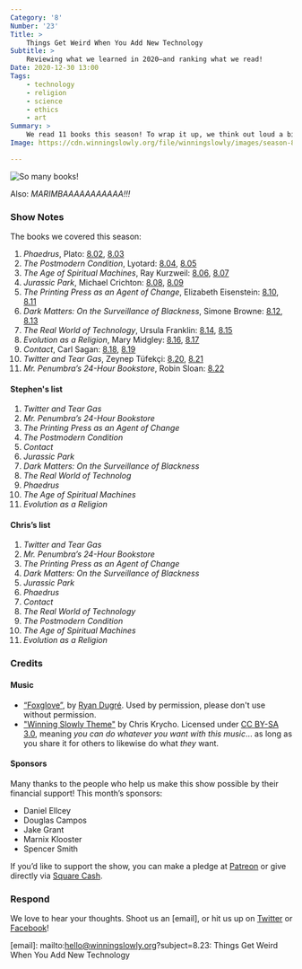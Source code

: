 ```yaml
---
Category: '8'
Number: '23'
Title: >
    Things Get Weird When You Add New Technology
Subtitle: >
    Reviewing what we learned in 2020—and ranking what we read!
Date: 2020-12-30 13:00
Tags:
    - technology
    - religion
    - science
    - ethics
    - art
Summary: >
    We read 11 books this season! To wrap it up, we think out loud a bit about the intersecting interests of creators, users, and governments—and about how our existing epistemologies shape how we respond. Also: MARIMBA.
Image: https://cdn.winningslowly.org/file/winningslowly/images/season-8-covers.jpg

---
```


![So many books!](https://cdn.winningslowly.org/file/winningslowly/images/season-8-covers.jpg)

Also: *MARIMBAAAAAAAAAAA!!!*

### Show Notes

The books we covered this season:

1. <cite>Phaedrus</cite>, Plato: [8.02], [8.03]
2. <cite>The Postmodern Condition</cite>, Lyotard: [8.04], [8.05]
3. <cite>The Age of Spiritual Machines</cite>, Ray Kurzweil: [8.06], [8.07]
4. <cite>Jurassic Park</cite>, Michael Crichton: [8.08], [8.09]
5. <cite>The Printing Press as an Agent of Change</cite>, Elizabeth Eisenstein: [8.10], [8.11]
6. <cite>Dark Matters: On the Surveillance of Blackness</cite>, Simone Browne: [8.12], [8.13]
7. <cite>The Real World of Technology</cite>, Ursula Franklin: [8.14], [8.15]
8. <cite>Evolution as a Religion</cite>, Mary Midgley: [8.16], [8.17]
9. <cite>Contact</cite>, Carl Sagan: [8.18], [8.19]
10. <cite>Twitter and Tear Gas</cite>, Zeynep Tüfekçi: [8.20], [8.21]
11. <cite>Mr. Penumbra’s 24-Hour Bookstore</cite>, Robin Sloan: [8.22]

#### Stephen's list

1. <cite>Twitter and Tear Gas</cite>
2. <cite>Mr. Penumbra’s 24-Hour Bookstore</cite>
3. <cite>The Printing Press as an Agent of Change</cite>
4. <cite>The Postmodern Condition</cite>
5. <cite>Contact</cite>
6. <cite>Jurassic Park</cite>
7. <cite>Dark Matters: On the Surveillance of Blackness</cite>
8. <cite>The Real World of Technolog</cite>
9. <cite>Phaedrus</cite>
10. <cite>The Age of Spiritual Machines</cite>
11. <cite>Evolution as a Religion</cite>

#### Chris’s list

1. <cite>Twitter and Tear Gas</cite>
2. <cite>Mr. Penumbra’s 24-Hour Bookstore</cite>
3. <cite>The Printing Press as an Agent of Change</cite>
4. <cite>Dark Matters: On the Surveillance of Blackness</cite>
5. <cite>Jurassic Park</cite>
6. <cite>Phaedrus</cite>
7. <cite>Contact</cite>
8. <cite>The Real World of Technology</cite>
9. <cite>The Postmodern Condition</cite>
10. <cite>The Age of Spiritual Machines</cite>
11. <cite>Evolution as a Religion</cite>

[8.02]: https://winningslowly.org/8.02/
[8.03]: https://winningslowly.org/8.03/
[8.04]: https://winningslowly.org/8.04/
[8.05]: https://winningslowly.org/8.05/
[8.06]: https://winningslowly.org/8.06/
[8.07]: https://winningslowly.org/8.07/
[8.08]: https://winningslowly.org/8.08/
[8.09]: https://winningslowly.org/8.09/
[8.10]: https://winningslowly.org/8.10/
[8.11]: https://winningslowly.org/8.11/
[8.12]: https://winningslowly.org/8.12/
[8.13]: https://winningslowly.org/8.13/
[8.14]: https://winningslowly.org/8.14/
[8.15]: https://winningslowly.org/8.15/
[8.16]: https://winningslowly.org/8.16/
[8.17]: https://winningslowly.org/8.17/
[8.18]: https://winningslowly.org/8.18/
[8.19]: https://winningslowly.org/8.19/
[8.20]: https://winningslowly.org/8.20/
[8.21]: https://winningslowly.org/8.21/
[8.22]: https://winningslowly.org/8.22/

### Credits

#### Music

- [“Foxglove”](https://ryandugre.bandcamp.com/track/foxglove), by [Ryan Dugré](https://ryandugre.com/). Used by permission, please don't use without permission.
- ["Winning Slowly Theme"](https://soundcloud.com/chriskrycho/winning-slowly) by Chris Krycho. Licensed under [CC BY-SA 3.0](https://creativecommons.org/licenses/by-sa/3.0/), meaning *you can do whatever you want with this music*… as long as you share it for others to likewise do what *they* want.

#### Sponsors

Many thanks to the people who help us make this show possible by their financial support! This month’s sponsors:

- Daniel Ellcey
- Douglas Campos
- Jake Grant
- Marnix Klooster
- Spencer Smith

If you’d like to support the show, you can make a pledge at <a href='https://www.patreon.com/winningslowly' rel='payment'>Patreon</a> or give directly via [Square Cash](https://cash.me/$winningslowly).

### Respond

We love to hear your thoughts. Shoot us an [email], or hit us up on [Twitter](https://www.twitter.com/winningslowly) or [Facebook](https://www.facebook.com/winningslowlypodcast)!

[email]: mailto:hello@winningslowly.org?subject=8.23: Things Get Weird When You Add New Technology
